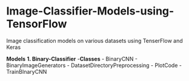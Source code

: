# Image-Classifier-Models-using-TensorFlow
Image classification models on various datasets using TenserFlow and Keras

**Models**
**1. Binary-Classifier**
  -**Classes**
    - BinaryCNN
    - BinaryImageGenerators
    - DatasetDirectoryPreprocessing
    - PlotCode
    - TrainBInaryCNN

